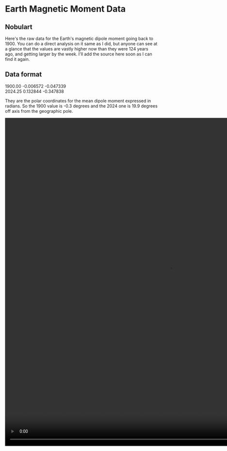 # Earth Magnetic Moment Data

## Nobulart

Here's the raw data for the Earth's magnetic dipole moment going back to 1900. You can do a direct analysis on it same as I did, but anyone can see at a glance that the values are vastly higher now than they were 124 years ago, and getting larger by the week. I'll add the source here soon as I can find it again.

## Data format

1900.00         -0.006572         -0.047339   
2024.25          0.132844         -0.347838 

They are the polar coordinates for the mean dipole moment expressed in radians. So the 1900 value is -0.3 degrees and the 2024 one is 19.9 degrees off axis from the geographic pole.

<video src="Np_1590-2100.mp4" width="1080" height="1080" controls></video>
